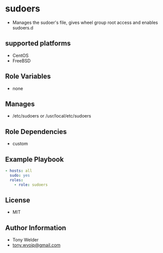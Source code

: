 # sudoers 

- Manages the sudoer's file, gives wheel group root access and enables sudoers.d 

## supported platforms

- CentOS
- FreeBSD

## Role Variables

- none

## Manages

- /etc/sudoers or /usr/local/etc/sudoers 

## Role Dependencies

- custom 

## Example Playbook

```yaml
- hosts: all
  sudo: yes
  roles:
    - role: sudoers 
```
## License

- MIT

## Author Information

- Tony Welder
- tony.wvoip@gmail.com
